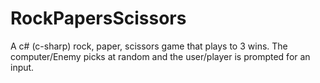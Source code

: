 # RockPapersScissors
A c# (c-sharp) rock, paper, scissors game that plays to 3 wins. The computer/Enemy picks at random and the user/player is prompted for an input.
